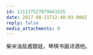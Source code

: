 ```yaml
---
id: 111137527879441535
date: 2017-08-21T12:40:03.000Z
reply: false
media_attachments: 0
---
```


柴米油盐酱醋娃，琴棋书画诗酒他。

